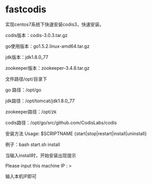 fastcodis
===========

实现centos7系统下快速安装codis3，快速安装。

codis版本：codis-3.0.3.tar.gz

go使用版本：go1.5.2.linux-amd64.tar.gz

jdk版本：jdk1.8.0_77

zookeeper版本：zookeeper-3.4.8.tar.gz

文件路径/opt/目录下

go 路径：/opt/go

jdk路径：/opt/tomcat/jdk1.8.0_77

zookeeper路径：/opt/zk

codis路径：/opt/go/src/github.com/CodisLabs/codis

安装方法
Usage: $SCRIPTNAME {start|stop|restart|install|uninstall}

例子：bash start.sh  install

当输入install时，开始安装出现提示

Please input this machine IP : >

输入本机IP即可